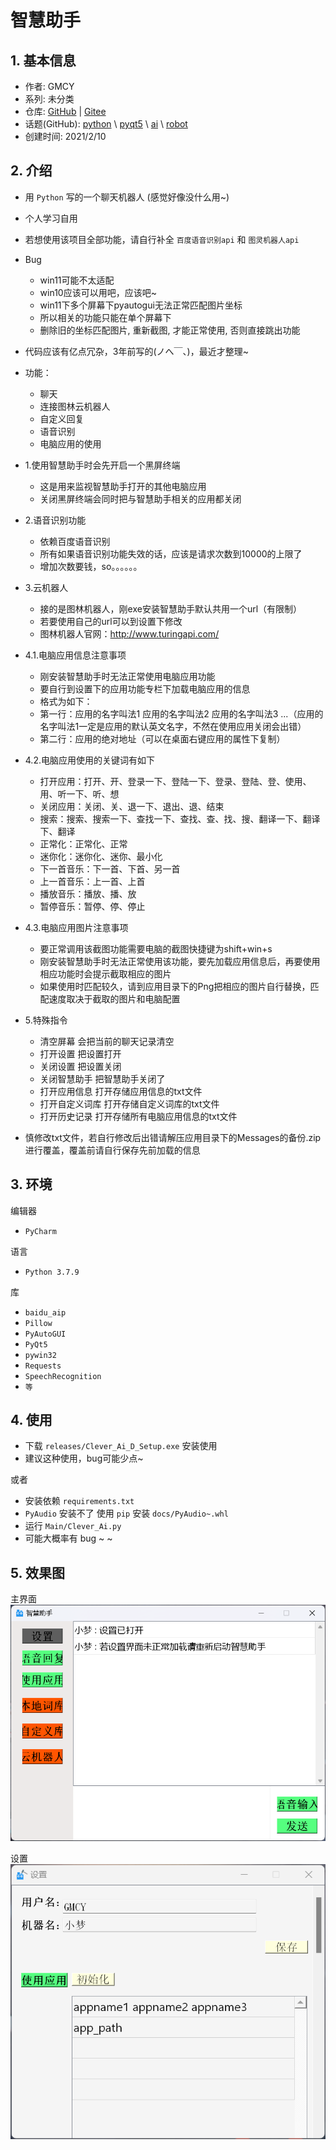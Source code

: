 # 智慧助手

## 1. 基本信息

- 作者: GMCY
- 系列: 未分类
- 仓库: [GitHub](https://github.com/GMCY2020/Clever-Ai) | [Gitee](https://gitee.com/GMCY2020/Clever-Ai)
- 话题(GitHub): [python](https://github.com/topics/python) \ [pyqt5](https://github.com/topics/pyqt5) \ [ai](https://github.com/topics/ai) \ [robot](https://github.com/topics/robot) 
- 创建时间: 2021/2/10

## 2. 介绍

- 用 `Python` 写的一个聊天机器人 (感觉好像没什么用~)
- 个人学习自用
- 若想使用该项目全部功能，请自行补全 `百度语音识别api` 和 `图灵机器人api`
- Bug
  - win11可能不太适配
  - win10应该可以用吧，应该吧~
  - win11下多个屏幕下pyautogui无法正常匹配图片坐标
  - 所以相关的功能只能在单个屏幕下
  - 删除旧的坐标匹配图片, 重新截图, 才能正常使用, 否则直接跳出功能
- 代码应该有亿点冗杂，3年前写的(ノへ￣、)，最近才整理~


- 功能：
  - 聊天
  - 连接图林云机器人
  - 自定义回复
  - 语音识别
  - 电脑应用的使用

  
- 1.使用智慧助手时会先开启一个黑屏终端
  - 这是用来监视智慧助手打开的其他电脑应用
  - 关闭黑屏终端会同时把与智慧助手相关的应用都关闭

- 2.语音识别功能
  - 依赖百度语音识别
  - 所有如果语音识别功能失效的话，应该是请求次数到10000的上限了
  - 增加次数要钱，so。。。。。。

- 3.云机器人
  - 接的是图林机器人，刚exe安装智慧助手默认共用一个url（有限制）
  - 若要使用自己的url可以到设置下修改
  - 图林机器人官网：http://www.turingapi.com/

- 4.1.电脑应用信息注意事项
  - 刚安装智慧助手时无法正常使用电脑应用功能
  - 要自行到设置下的应用功能专栏下加载电脑应用的信息
  - 格式为如下：
  - 第一行：应用的名字叫法1 应用的名字叫法2 应用的名字叫法3 ...（应用的名字叫法1一定是应用的默认英文名字，不然在使用应用关闭会出错）
  - 第二行：应用的绝对地址（可以在桌面右键应用的属性下复制）

- 4.2.电脑应用使用的关键词有如下
  - 打开应用：打开、开、登录一下、登陆一下、登录、登陆、登、使用、用、听一下、听、想
  - 关闭应用：关闭、关、退一下、退出、退、结束
  - 搜索：搜索、搜索一下、查找一下、查找、查、找、搜、翻译一下、翻译下、翻译
  - 正常化：正常化、正常
  - 迷你化：迷你化、迷你、最小化
  - 下一首音乐：下一首、下首、另一首
  - 上一首音乐：上一首、上首
  - 播放音乐：播放、播、放
  - 暂停音乐：暂停、停、停止

- 4.3.电脑应用图片注意事项
  - 要正常调用该截图功能需要电脑的截图快捷键为shift+win+s
  - 刚安装智慧助手时无法正常使用该功能，要先加载应用信息后，再要使用相应功能时会提示截取相应的图片
  - 如果使用时匹配较久，请到应用目录下的Png把相应的图片自行替换，匹配速度取决于截取的图片和电脑配置

- 5.特殊指令
  - 清空屏幕		会把当前的聊天记录清空
  - 打开设置		把设置打开
  - 关闭设置		把设置关闭
  - 关闭智慧助手	把智慧助手关闭了
  - 打开应用信息	打开存储应用信息的txt文件
  - 打开自定义词库	打开存储自定义词库的txt文件
  - 打开历史记录	打开存储所有电脑应用信息的txt文件

- 慎修改txt文件，若自行修改后出错请解压应用目录下的Messages的备份.zip进行覆盖，覆盖前请自行保存先前加载的信息

## 3. 环境

编辑器
- `PyCharm`

语言
- `Python 3.7.9`

库
- `baidu_aip`
- `Pillow`
- `PyAutoGUI`
- `PyQt5`
- `pywin32`
- `Requests`
- `SpeechRecognition`
- `等`

## 4. 使用

- 下载 `releases/Clever_Ai_D_Setup.exe` 安装使用
- 建议这种使用，bug可能少点~

或者

- 安装依赖 `requirements.txt`
- `PyAudio` 安装不了 使用 `pip` 安装 `docs/PyAudio~.whl`
- 运行 `Main/Clever_Ai.py`
- 可能大概率有 bug ~ ~

## 5. 效果图

主界面
![主界面](docs/md-01.png)

设置
![设置](docs/md-02.png)